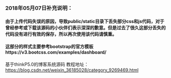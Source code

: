 ### 2018年05月07日补充说明：
#### 由于上传代码失误的原因，导致public/static目录下丢失部分css和js代码，对于曾经参考或下载该源码的小伙伴们表示深深的歉意。但是过去了很久这部分丢失的代码没有进行有效的保存，所以再次使用该代码请慎重。
#### 这部分的样式主要参考bootstrap的官方模板https://v3.bootcss.com/examples/dashboard/



基于thinkP5.0的博客系统源码
教程地址：https://blog.csdn.net/weixin_36185028/category_9269469.html

